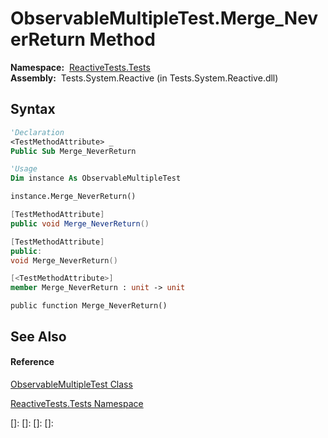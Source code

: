 # ObservableMultipleTest.Merge\_NeverReturn Method

**Namespace:**  [ReactiveTests.Tests](ReactiveTests.Tests\ReactiveTests.Tests.md)  
**Assembly:**  Tests.System.Reactive (in Tests.System.Reactive.dll)

## Syntax

```vb
'Declaration
<TestMethodAttribute> _
Public Sub Merge_NeverReturn
```

```vb
'Usage
Dim instance As ObservableMultipleTest

instance.Merge_NeverReturn()
```

```csharp
[TestMethodAttribute]
public void Merge_NeverReturn()
```

```c++
[TestMethodAttribute]
public:
void Merge_NeverReturn()
```

```fsharp
[<TestMethodAttribute>]
member Merge_NeverReturn : unit -> unit 
```

```jscript
public function Merge_NeverReturn()
```

## See Also

#### Reference

[ObservableMultipleTest Class](ObservableMultipleTest\ObservableMultipleTest.md)

[ReactiveTests.Tests Namespace](ReactiveTests.Tests\ReactiveTests.Tests.md)

[]: 
[]: 
[]: 
[]: 